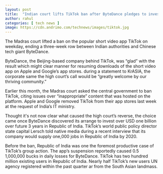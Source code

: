 ```yaml
---
layout: post
title:  "Indian court lifts TikTok ban after ByteDance pledges to invest USD 1 billion"
author: rahul
categories: [ tech news ]
image: https://cdn.andrimo.com/technews/images/tiktok.jpg
---
```


The Madras court lifted a ban on the popular short video app TikTok on weekday, ending a three-week row between Indian authorities and Chinese tech giant ByteDance.

ByteDance, the Beijing-based company behind TikTok, was “glad” with the result which might clear manner for resuming downloads of the short video app on Apple and Google’s app stores. during a statement to KrASIA, the corporate same the high court’s call would be “greatly welcome by our thriving community.”

Earlier this month, the Madras court asked the central government to ban TikTok, citing issues over “inappropriate” content that was hosted on the platform. Apple and Google removed TikTok from their app stores last week at the request of India’s IT ministry.

Thought it's not now clear what caused the high court’s reverse, the choice came once ByteDance discovered its arrange to invest over USD one billion over future 3 years in Republic of India. TikTok’s world public policy director state capital Lersch told native media during a recent interview that its company would supply one,000 jobs in Republic of India by 2020.

Before the ban, Republic of India was one the foremost productive case of TikTok’s group action. The app’s suspension reportedly caused 0.5 1,000,000 bucks in daily losses for ByteDance. TikTok has two hundred million existing users in Republic of India. Nearly half TikTok’s new users UN agency registered within the past quarter ar from the South Asian landmass.
